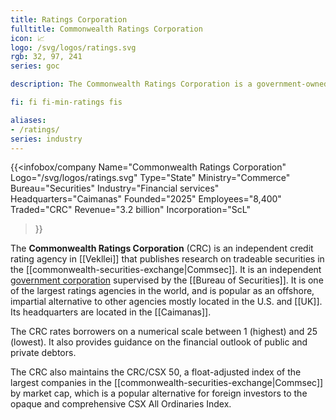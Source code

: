 ```yaml
---
title: Ratings Corporation
fulltitle: Commonwealth Ratings Corporation
icon: 📈
logo: /svg/logos/ratings.svg
rgb: 32, 97, 241
series: goc

description: The Commonwealth Ratings Corporation is a government-owned independent ratings agency in Vekllei.

fi: fi fi-min-ratings fis

aliases:
- /ratings/
series: industry
---
```


{{<infobox/company
	 Name="Commonwealth Ratings Corporation"
	 Logo="/svg/logos/ratings.svg"
	 Type="State"
	 Ministry="Commerce"
	 Bureau="Securities"
	 Industry="Financial services"
	 Headquarters="Caimanas"
	 Founded="2025"
	 Employees="8,400"
	 Traded="CRC"
	 Revenue="3.2 billion"
	 Incorporation="ScL"
 >}}

The <span class="fi fi-min-ratings fis"></span> **Commonwealth Ratings Corporation** (CRC) is an independent credit rating agency in [[Vekllei]] that publishes research on tradeable securities in the [[commonwealth-securities-exchange|Commsec]]. It is an independent [government corporation](/state-industry/) supervised by the [[Bureau of Securities]]. It is one of the largest ratings agencies in the world, and is popular as an offshore, impartial alternative to other agencies mostly located in the U.S. and [[UK]]. Its headquarters are located in the [[Caimanas]].

The CRC rates borrowers on a numerical scale between 1 (highest) and 25 (lowest). It also provides guidance on the financial outlook of public and private debtors.

The CRC also maintains the CRC/CSX 50, a float-adjusted index of the largest companies in the [[commonwealth-securities-exchange|Commsec]] by market cap, which is a popular alternative for foreign investors to the opaque and comprehensive CSX All Ordinaries Index.

